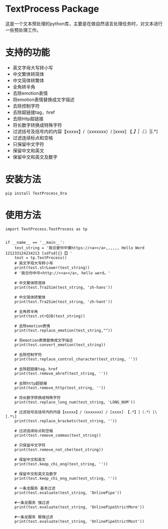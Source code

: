 # TextProcess Package
这是一个文本预处理的python库，主要是在做自然语言处理任务时，对文本进行一些预处理工作。

# 支持的功能
* 英文字母大写转小写
* 中文繁体转简体
* 中文简体转繁体
* 全角转半角
* 去除emotion表情
* 将emotion表情替换成文字描述
* 去除控制字符
* 去除超链接tag，href
* 去除http超链接
* 将长数字转换成特殊字符
* 过滤括号及括号内的内容【xxxxx】/（xxxxxxx）/ [xxxx] 【.*】|（.*）|\[.*\]
* 过滤连续标点和空格
* 只保留中文字符
* 保留中文和英文
* 保留中文和英文及数字
# 安装方法
```pip install TextProcess_Ora```

# 使用方法
```
import TextProcess.TextProcess as tp


if __name__ == '__main__':
    test_string = '我😍愛你中華https://<a></a>,,,,,, Hello Word 121233124234213 [sdfsd]{}【】'
    test = tp.TextProcess()
    # 英文字母大写转小写
    print(test.strLower(test_string))
    # '我😍你中华<http://><a></a>, hello word。'

    # 中文繁体转简体
    print(test.Tra2Sim(test_string, 'zh-hans'))

    # 中文简体转繁体
    print(test.Tra2Sim(test_string, 'zh-hant'))

    # 全角转半角
    print(test.strQ2B(test_string))

    # 去除emotion表情
    print(test.replace_emotion(test_string,""))

    # 将emotion表情替换成文字描述
    print(test.convert_emotion(test_string))

    # 去除控制字符
    print(test.replace_control_character(test_string, ''))

    # 去除超链接tag，href
    print(test.remove_ahref(test_string, ''))

    # 去除http超链接
    print(test.remove_http(test_string, ''))

    # 将长数字转换成特殊字符
    print(test.replace_long_num(test_string, 'LONG_NUM'))

    # 过滤括号及括号内的内容【xxxxx】/（xxxxxxx）/ [xxxx] 【.*】|（.*）|\[.*\]
    print(test.replace_brackets(test_string, ''))

    # 过滤连续标点和空格
    print(test.remove_commas(test_string))

    # 只保留中文字符
    print(test.remove_not_che(test_string))

    # 保留中文和英文
    print(test.keep_chi_eng(test_string, ''))

    # 保留中文和英文及数字
    print(test.keep_chi_eng_num(test_string, ''))

    # 一条龙服务 基本过滤
    print(test.evaluate(test_string, 'OnlinePipe'))

    #一条龙服务 强过滤
    print(test.evaluate(test_string, 'OnlinePipeStrictMore'))

    #一条龙服务 极强过滤
    print(test.evaluate(test_string, 'OnlinePipeStrictMost'))
```